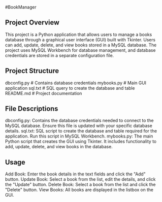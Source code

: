 #BookManager

## Project Overview
This project is a Python application that allows users to manage a books database through a graphical user interface (GUI) built with Tkinter. 
Users can add, update, delete, and view books stored in a MySQL database. The project uses MySQL Workbench for database management, and database credentials are stored in a separate configuration file.

## Project Structure
dbconfig.py       # Contains database credentials
mybooks.py        # Main GUI application
sql.txt           # SQL query to create the database and table
README.md         # Project documentation


## File Descriptions
dbconfig.py: Contains the database credentials needed to connect to the MySQL database. Ensure this file is updated with your specific database details.
sql.txt: SQL script to create the database and table required for the application. Run this script in MySQL Workbench.
mybooks.py: The main Python script that creates the GUI using Tkinter. It includes functionality to add, update, delete, and view books in the database.


## Usage
Add Book: Enter the book details in the text fields and click the "Add" button.
Update Book: Select a book from the list, edit the details, and click the "Update" button.
Delete Book: Select a book from the list and click the "Delete" button.
View Books: All books are displayed in the listbox on the GUI.

